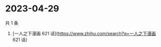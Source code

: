 # 2023-04-29

共 1 条

<!-- BEGIN -->
<!-- 最后更新时间 Sat Apr 29 2023 02:13:17 GMT+0800 (China Standard Time) -->

1. [一人之下漫画 621 话](https://www.zhihu.com/search?q=一人之下漫画 621 话)

<!-- END -->
